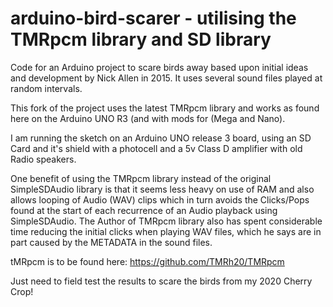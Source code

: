 # arduino-bird-scarer - utilising the TMRpcm library and SD library
Code for an Arduino project to scare birds away based upon initial ideas and development by Nick Allen in 2015. It uses several sound files played at random intervals.

This fork of the project uses the latest TMRpcm library and works as found here on the Arduino UNO R3 (and with mods for (Mega and Nano). 

I am running the sketch on an Arduino UNO release 3 board, using an SD Card and it's shield with a photocell and a 5v Class D amplifier with old Radio speakers. 

One benefit of using the TMRpcm library instead of the original SimpleSDAudio library is that it seems less heavy on use of RAM and also allows looping of Audio (WAV) clips which in turn avoids the Clicks/Pops found at the start of each recurrence  of an Audio playback using SimpleSDAudio.  The Author of TMRpcm library also has spent considerable time reducing the initial clicks when playing WAV files, which he says are in part caused by the METADATA in the sound files.  

tMRpcm is to be found here: https://github.com/TMRh20/TMRpcm

Just need to field test the results to scare the birds from my 2020 Cherry Crop!
